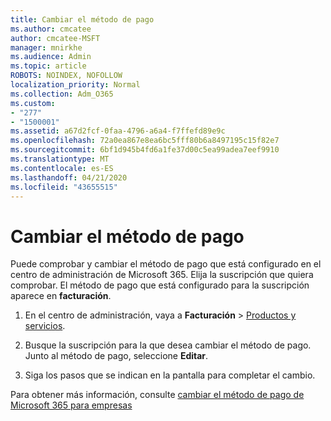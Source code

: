 ```yaml
---
title: Cambiar el método de pago
ms.author: cmcatee
author: cmcatee-MSFT
manager: mnirkhe
ms.audience: Admin
ms.topic: article
ROBOTS: NOINDEX, NOFOLLOW
localization_priority: Normal
ms.collection: Adm_O365
ms.custom:
- "277"
- "1500001"
ms.assetid: a67d2fcf-0faa-4796-a6a4-f7ffefd89e9c
ms.openlocfilehash: 72a0ea867e8ea6bc5fff80b6a8497195c15f82e7
ms.sourcegitcommit: 6bf1d945b4fd6a1fe37d00c5ea99adea7eef9910
ms.translationtype: MT
ms.contentlocale: es-ES
ms.lasthandoff: 04/21/2020
ms.locfileid: "43655515"
---
```

# <a name="change-payment-method"></a>Cambiar el método de pago

Puede comprobar y cambiar el método de pago que está configurado en el centro de administración de Microsoft 365. Elija la suscripción que quiera comprobar. El método de pago que está configurado para la suscripción aparece en **facturación**.
  
1. En el centro de administración, vaya a **Facturación** \> [Productos y servicios](https://go.microsoft.com/fwlink/p/?linkid=842054).

2. Busque la suscripción para la que desea cambiar el método de pago. Junto al método de pago, seleccione **Editar**.

3. Siga los pasos que se indican en la pantalla para completar el cambio.

Para obtener más información, consulte [cambiar el método de pago de Microsoft 365 para empresas](https://docs.microsoft.com/office365/admin/subscriptions-and-billing/change-payment-method)